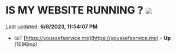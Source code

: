 # IS MY WEBSITE RUNNING ? [![](https://img.shields.io/static/v1?label=Sponsor&message=%E2%9D%A4&logo=GitHub&color=%23fe8e86)](https://github.com/sponsors/<username>)

Last updated: **6/8/2023, 11:54:07 PM**

- `GET` [https://youssefservice.me](https://youssefservice.me) - **Up** (1096ms)
